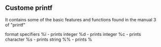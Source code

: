 ## Custome printf
It contains some of the basic features and functions found in the manual 3 of "printf"

format specifiers
%i - prints integer
%d - prints integer
%c - prints character
%s - prints string
%% - prints %
